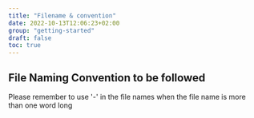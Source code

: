 ```yaml
---
title: "Filename & convention"
date: 2022-10-13T12:06:23+02:00
group: "getting-started"
draft: false
toc: true
---
```


## File Naming Convention to be followed  

Please remember to use '-' in the file names when the file name is more than one word long
